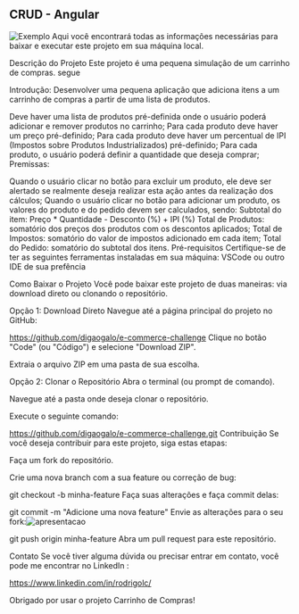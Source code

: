 ## CRUD - Angular
![Exemplo](https://raw.githubusercontent.com/jonasmelo74/ProjectAngular/main/assets/60903169/93d1a6ad-b655-452e-b40c-fcaa58baac1f.gif)
Aqui você encontrará todas as informações necessárias para baixar e executar este projeto em sua máquina local.

Descrição do Projeto
Este projeto é uma pequena simulação de um carrinho de compras. segue

Introdução: Desenvolver uma pequena aplicação que adiciona itens a um carrinho de compras a partir de uma lista de produtos.

Deve haver uma lista de produtos pré-definida onde o usuário poderá adicionar e remover produtos no carrinho;
Para cada produto deve haver um preço pré-definido;
Para cada produto deve haver um percentual de IPI (Impostos sobre Produtos Industrializados) pré-definido;
Para cada produto, o usuário poderá definir a quantidade que deseja comprar;
Premissas:

Quando o usuário clicar no botão para excluir um produto, ele deve ser alertado se realmente deseja realizar esta ação antes da realização dos cálculos;
Quando o usuário clicar no botão para adicionar um produto, os valores do produto e do pedido devem ser calculados, sendo:
Subtotal do item: Preço * Quantidade - Desconto (%) + IPI (%)
Total de Produtos: somatório dos preços dos produtos com os descontos aplicados;
Total de Impostos: somatório do valor de impostos adicionado em cada item;
Total do Pedido: somatório do subtotal dos itens.
Pré-requisitos
Certifique-se de ter as seguintes ferramentas instaladas em sua máquina:
VSCode ou outro IDE de sua prefência

Como Baixar o Projeto
Você pode baixar este projeto de duas maneiras: via download direto ou clonando o repositório.

Opção 1: Download Direto
Navegue até a página principal do projeto no GitHub:

https://github.com/digaogalo/e-commerce-challenge
Clique no botão "Code" (ou "Código") e selecione "Download ZIP".

Extraia o arquivo ZIP em uma pasta de sua escolha.

Opção 2: Clonar o Repositório
Abra o terminal (ou prompt de comando).

Navegue até a pasta onde deseja clonar o repositório.

Execute o seguinte comando:

https://github.com/digaogalo/e-commerce-challenge.git
Contribuição
Se você deseja contribuir para este projeto, siga estas etapas:

Faça um fork do repositório.

Crie uma nova branch com a sua feature ou correção de bug:

git checkout -b minha-feature
Faça suas alterações e faça commit delas:

git commit -m "Adicione uma nova feature"
Envie as alterações para o seu fork:![apresentacao](https://github.com/jonasmelo74/ProjectAngular/assets/60903169/97b27b10-5093-48da-b081-94feddb38ba1)


git push origin minha-feature
Abra um pull request para este repositório.

Contato
Se você tiver alguma dúvida ou precisar entrar em contato, você pode me encontrar no LinkedIn :

https://www.linkedin.com/in/rodrigolc/

Obrigado por usar o projeto Carrinho de Compras!
